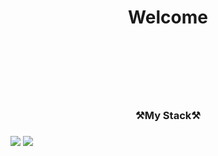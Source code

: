 <h1 align="center">Welcome<h1><br><br>

<h3 align="center">⚒️My Stack⚒️<h3>
<a align="center">
<img src="https://img.shields.io/badge/HTML-302683?style=for-the-badge&logo=h-HTML&logoColor=white">
<img src="https://img.shields.io/badge/CSS-1572B6?style=for-the-badge&logo=CSS3&logoColor=white">
  </a>
